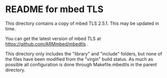 README for mbed TLS
===================

This directory contains a copy of mbed TLS 2.5.1. This may be updated in time.

You can get the latest version of mbed TLS at https://github.com/ARMmbed/mbedtls .

This directory only includes the "library" and "include" folders, but none of the files have been modified from the "virgin" build status. As much as possible all configuration is done through Makefile.mbedtls in the parent directory.